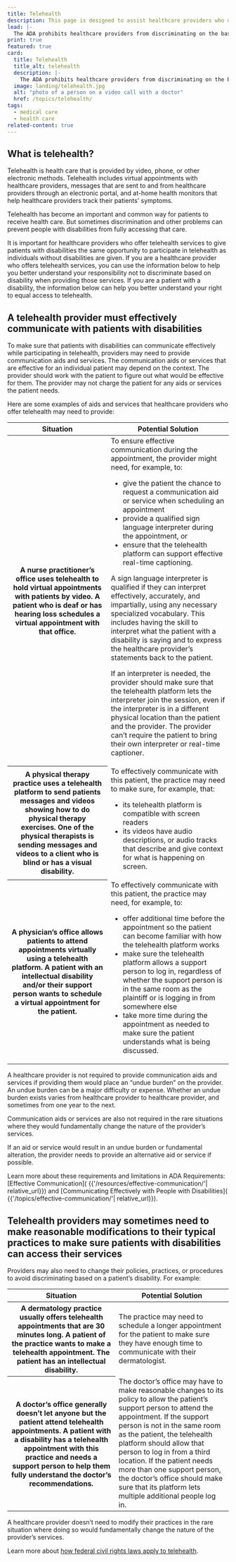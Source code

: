 ```yaml
---
title: Telehealth
description: This page is designed to assist healthcare providers who offer telehealth services to give patients with disabilities the same opportunity to participate in telehealth as individuals without disabilities and persons with disabilities better understand their right to equal access to telehealth.
lead: |-
  The ADA prohibits healthcare providers from discriminating on the basis of disability. This is true when health care is provided in person or through “telehealth.”
print: true
featured: true
card:
  title: Telehealth
  title_alt: telehealth
  description: |-
    The ADA prohibits healthcare providers from discriminating on the basis of disability. This is true when health care is provided in person or through “telehealth.”
  image: landing/telehealth.jpg
  alt: "photo of a person on a video call with a doctor"
  href: /topics/telehealth/
tags:
  - medical care
  - health care
related-content: true
---
```

## What is telehealth?

Telehealth is health care that is provided by video, phone, or other electronic methods. Telehealth includes virtual appointments with healthcare providers, messages that are sent to and from healthcare providers through an electronic portal, and at-home health monitors that help healthcare providers track their patients’ symptoms.

Telehealth has become an important and common way for patients to receive health care. But sometimes discrimination and other problems can prevent people with disabilities from fully accessing that care.

It is important for healthcare providers who offer telehealth services to give patients with disabilities the same opportunity to participate in telehealth as individuals without disabilities are given. If you are a healthcare provider who offers telehealth services, you can use the information below to help you better understand your responsibility not to discriminate based on disability when providing those services. If you are a patient with a disability, the information below can help you better understand your right to equal access to telehealth.

## A telehealth provider must effectively communicate with patients with disabilities

To make sure that patients with disabilities can communicate effectively while participating in telehealth, providers may need to provide communication aids and services. The communication aids or services that are effective for an individual patient may depend on the context. The provider should work with the patient to figure out what would be effective for them. The provider may not charge the patient for any aids or services the patient needs.

Here are some examples of aids and services that healthcare providers who offer telehealth may need to provide:

<table class="usa-table">
<thead>
<tr>
<th scope="col">Situation</th>
<th scope="col">Potential Solution</th>
</tr>
</thead>
<tbody>
<tr>
<th scope="row">A nurse practitioner’s office uses telehealth to hold virtual appointments with patients by video. A patient who is deaf or has hearing loss schedules a virtual appointment with that office.</th>
<td>To ensure effective communication during the appointment, the provider might need, for example, to:
<ul>
<li>give the patient the chance to request a communication aid or service when scheduling an appointment</li>
<li>provide a qualified sign language interpreter during the appointment, or</li>
<li>ensure that the telehealth platform can support effective real-time captioning.</li>
</ul>
<p>A sign language interpreter is qualified if they can interpret effectively, accurately, and impartially, using any necessary specialized vocabulary. This includes having the skill to interpret what the patient with a disability is saying and to express the healthcare provider’s statements back to the patient.</p>
<p>If an interpreter is needed, the provider should make sure that the telehealth platform lets the interpreter join the session, even if the interpreter is in a different physical location than the patient and the provider. The provider can’t require the patient to bring their own interpreter or real-time captioner.</p>
</td>
</tr>
<tr>
<th scope="row">A physical therapy practice uses a telehealth platform to send patients messages and videos showing how to do physical therapy exercises. One of the physical therapists is sending messages and videos to a client who is blind or has a visual disability.</th>
<td>To effectively communicate with this patient, the practice may need to make sure, for example, that:
<ul>
<li>its telehealth platform is compatible with screen readers</li>
<li>its videos have audio descriptions, or audio tracks that describe and give context for what is happening on screen.</li>
</ul></td>
</tr>
<tr>
<th scope="row">A physician’s office allows patients to attend appointments virtually using a telehealth platform. A patient with an intellectual disability and/or their support person wants to schedule a virtual appointment for the patient.</th>
<td>To effectively communicate with this patient, the practice may need, for example, to:
<ul>
<li>offer additional time before the appointment so the patient can become familiar with how the telehealth platform works</li>
<li>make sure the telehealth platform allows a support person to log in, regardless of whether the support person is in the same room as the plaintiff or is logging in from somewhere else</li>
<li>take more time during the appointment as needed to make sure the patient understands what is being discussed.</li>
</ul></td>
</tr>
</tbody>
</table>

A healthcare provider is not required to provide communication aids and services if providing them would place an “undue burden” on the provider. An undue burden can be a major difficulty or expense.  Whether an undue burden exists varies from healthcare provider to healthcare provider, and sometimes from one year to the next.

Communication aids or services are also not required in the rare situations where they would fundamentally change the nature of the provider’s services.

If an aid or service would result in an undue burden or fundamental alteration, the provider needs to provide an alternative aid or service if possible.

Learn more about these requirements and limitations in ADA Requirements: [Effective Communication]( {{'/resources/effective-communication/'| relative_url}}) and  [Communicating Effectively with People with Disabilities]( {{'/topics/effective-communication/'| relative_url}}).

## Telehealth providers may sometimes need to make reasonable modifications to their typical practices to make sure patients with disabilities can access their services

Providers may also need to change their policies, practices, or procedures to avoid discriminating based on a patient’s disability.  For example:

<table class="usa-table">
<thead>
<tr>
<th scope="col">Situation</th>
<th scope="col">Potential Solution</th>
</tr>
</thead>
<tbody>
<tr>
<th scope="row">A dermatology practice usually offers telehealth appointments that are 30 minutes long. A patient of the practice wants to make a telehealth appointment. The patient has an intellectual disability.</th>
<td>The practice may need to schedule a longer appointment for the patient to make sure they have enough time to communicate with their dermatologist.</td>
</tr>
<tr>
<th scope="row">A doctor’s office generally doesn’t let anyone but the patient attend telehealth appointments. A patient with a disability has a telehealth appointment with this practice and needs a support person to help them fully understand the doctor’s recommendations.</th>
<td>The doctor’s office may have to make reasonable changes to its policy to allow the patient’s support person to attend the appointment. If the support person is not in the same room as the patient, the telehealth platform should allow that person to log in from a third location.  If the patient needs more than one support person, the doctor’s office should make sure that its platform lets multiple additional people log in.</td>
</tr>
</tbody>
</table>

A healthcare provider doesn’t need to modify their practices in the rare situation where doing so would fundamentally change the nature of the provider’s services.

Learn more about [how federal civil rights laws apply to telehealth](https://archive.ada.gov/telehealth_guidance.pdf).
